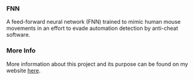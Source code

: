 ### **FNN**
A feed-forward neural network (FNN) trained to mimic human mouse movements in an effort to evade automation detection by anti-cheat software.

### **More Info**
More information about this project and its purpose can be found on my website [here](https://strayfade.com/FeedForward).
